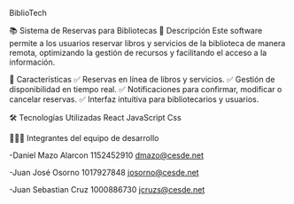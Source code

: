BiblioTech

📚 Sistema de Reservas para Bibliotecas
📖 Descripción
Este software permite a los usuarios reservar libros y servicios de la biblioteca de manera remota, optimizando la gestión de recursos y facilitando el acceso a la información.

🚀 Características
✅ Reservas en línea de libros y servicios.
✅ Gestión de disponibilidad en tiempo real.
✅ Notificaciones para confirmar, modificar o cancelar reservas.
✅ Interfaz intuitiva para bibliotecarios y usuarios.

🛠 Tecnologías Utilizadas
React
JavaScript
Css



👨🏻‍💻 Integrantes del equipo de desarrollo

-Daniel Mazo Alarcon
 1152452910
 dmazo@cesde.net

-Juan José Osorno 
 1017927848
 josorno@cesde.net

-Juan Sebastian Cruz
 1000886730
 jcruzs@cesde.net 